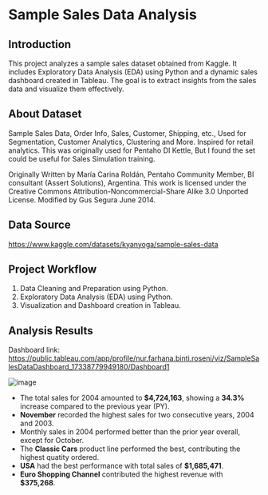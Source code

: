 # Sample Sales Data Analysis

## Introduction
This project analyzes a sample sales dataset obtained from Kaggle. It includes Exploratory Data Analysis (EDA) using Python and a dynamic sales dashboard created in Tableau. The goal is to extract insights from the sales data and visualize them effectively.

## About Dataset
Sample Sales Data, Order Info, Sales, Customer, Shipping, etc., Used for Segmentation, Customer Analytics, Clustering and More. Inspired for retail analytics. This was originally used for Pentaho DI Kettle, But I found the set could be useful for Sales Simulation training.

Originally Written by María Carina Roldán, Pentaho Community Member, BI consultant (Assert Solutions), Argentina. This work is licensed under the Creative Commons Attribution-Noncommercial-Share Alike 3.0 Unported License. Modified by Gus Segura June 2014.

## Data Source
https://www.kaggle.com/datasets/kyanyoga/sample-sales-data

## Project Workflow
1. Data Cleaning and Preparation using Python.
2. Exploratory Data Analysis (EDA) using Python.
3. Visualization and Dashboard creation in Tableau.

## Analysis Results
Dashboard link: https://public.tableau.com/app/profile/nur.farhana.binti.roseni/viz/SampleSalesDataDashboard_17338779949180/Dashboard1

![image](https://github.com/user-attachments/assets/aaaa7e88-5bd6-45ee-b09b-c1ed0ee701c0)

* The total sales for 2004 amounted to **$4,724,163**, showing a **34.3%** increase compared to the previous year (PY).
* **November** recorded the highest sales for two consecutive years, 2004 and 2003.
* Monthly sales in 2004 performed better than the prior year overall, except for October.
* The **Classic Cars** product line performed the best, contributing the highest quatity ordered.
* **USA** had the best performance with total sales of **$1,685,471**.
* **Euro Shopping Channel** contributed the highest revenue with **$375,268**.

